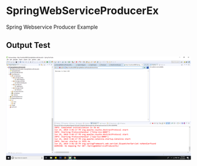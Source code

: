 # SpringWebServiceProducerEx
Spring Webservice Producer Example

## Output Test
![Snap](https://github.com/yogendrajava86/SpringWebServiceProducerEx/blob/master/SpringWebserviceRestAPI-snap.png)
